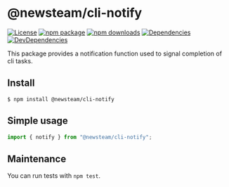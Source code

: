 # @newsteam/cli-notify

[![License](https://img.shields.io/npm/l/@newsteam/cli-notify.svg)](https://github.com/feight/packages/blob/master/LICENSE)
[![npm package](https://img.shields.io/npm/v/@newsteam/cli-notify/latest.svg)](https://www.npmjs.com/package/@newsteam/cli-notify)
[![npm downloads](https://img.shields.io/npm/dm/@newsteam/cli-notify.svg)](https://www.npmjs.com/package/@newsteam/cli-notify)
[![Dependencies](https://img.shields.io/david/feight/packages.svg?path=packages%2Futils)](https://david-dm.org/feight/packages?path=packages/cli-notify)
[![DevDependencies](https://img.shields.io/david/feight/packages.svg?path=packages%2Futils)](https://david-dm.org/feight/packages?type=dev&path=packages/cli-notify)

This package provides a notification function used to signal completion of cli tasks.

## Install

```
$ npm install @newsteam/cli-notify
```
## Simple usage

```js
import { notify } from "@newsteam/cli-notify";

```
## Maintenance

You can run tests with `npm test`.
